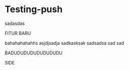 # Testing-push


sadasdas



FITUR BARU


bahahahahahhs asjdjsadja sadkasksak sadsadsa sad sad 



BADUDUDUDUDUDUDUDU

SIDE
